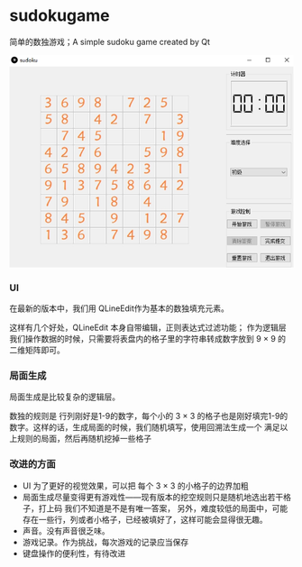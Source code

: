# sudokugame
简单的数独游戏；A simple sudoku game created by Qt

![example:](/resources/images/example.png?auto-orient/strip%7CimageView2/2/w/340)


### UI

在最新的版本中，我们用 QLineEdit作为基本的数独填充元素。

这样有几个好处，QLineEdit 本身自带编辑，正则表达式过滤功能；
作为逻辑层我们操作数据的时候，只需要将表盘内的格子里的字符串转成数字放到 9 × 9 的二维矩阵即可。

### 局面生成
局面生成是比较复杂的逻辑层。

数独的规则是
行列刚好是1-9的数字，每个小的 3 × 3 的格子也是刚好填完1-9的数字。这样的话，生成局面的时候，我们随机填写，使用回溯法生成一个
满足以上规则的局面，然后再随机挖掉一些格子


### 改进的方面

- UI 为了更好的视觉效果，可以把 每个 3 × 3 的小格子的边界加粗
- 局面生成尽量变得更有游戏性——现有版本的挖空规则只是随机地选出若干格子，打上码
我们不知道是不是有唯一答案，
另外，难度较低的局面中，可能存在一些行，列或者小格子，已经被填好了，这样可能会显得很无趣。
- 声音。没有声音很乏味。
- 游戏记录。作为挑战，每次游戏的记录应当保存
- 键盘操作的便利性，有待改进